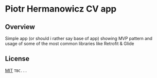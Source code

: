# Piotr Hermanowicz CV app


## Overview
Simple app (or should i rather say base of app) showing MVP pattern and usage of some of the most common libraries like Retrofit & Glide


## License
[MIT](LICENSE.md)
``` TBC... ```
